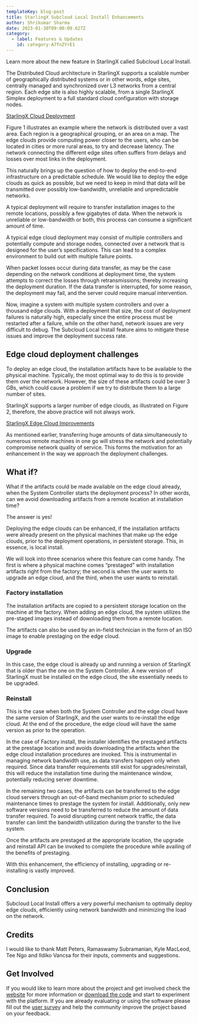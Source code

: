 ```yaml
---
templateKey: blog-post
title: StarlingX Subcloud Local Install Enhancements
author: Shrikumar Sharma
date: 2023-01-30T09:00:09.627Z
category:
  - label: Features & Updates
    id: category-A7fnZYrE1
---
```


Learn more about the new feature in StarlingX called Subcloud Local Install. <!-- more -->

The Distributed Cloud architecture in StarlingX supports a scalable number of geographically distributed systems or in other words, edge sites, centrally managed and synchronized over L3 networks from a central region. Each edge site is also highly scalable, from a single StarlingX Simplex deployment to a full standard cloud configuration with storage nodes.

[StarlingX Cloud Deployment](/img/StarlingX_CloudDeployment.png)

Figure 1 illustrates an example where the network is distributed over a vast area. Each region is a geographical grouping, or an area on a map. The edge clouds provide computing power closer to the users, who can be located in cities or more rural areas, to try and decrease latency. The network connecting the different edge sites often suffers from delays and losses over most links in the deployment.

This naturally brings up the question of how to deploy the end-to-end infrastructure on a predictable schedule. We would like to deploy the edge clouds as quick as possible, but we need to keep in mind that data will be transmitted over possibly low-bandwidth, unreliable and unpredictable networks. 

A typical deployment will require to transfer installation images to the remote locations, possibly a few gigabytes of data. When the network is unreliable or low-bandwidth or both, this process can consume a significant amount of time.

A typical edge cloud deployment may consist of multiple controllers and potentially compute and storage nodes, connected over a network that is designed for the user’s specifications. This can lead to a complex environment to build out with multiple failure points.

When packet losses occur during data transfer, as may be the case depending on the network conditions at deployment time, the system attempts to correct the losses through retransmissions; thereby increasing the deployment duration. If the data transfer is interrupted, for some reason, the deployment may fail, and the server could require manual intervention.

Now, imagine a system with multiple system controllers and over a thousand edge clouds. With a deployment that size, the cost of deployment failures is naturally high, especially since the entire process must be restarted after a failure, while on the other hand, network issues are very difficult to debug.
The Subcloud Local Install feature aims to mitigate these issues and improve the deployment success rate.

## Edge cloud deployment challenges

To deploy an edge cloud, the installation artifacts have to be available to the physical machine. Typically, the most optimal way to do this is to provide them over the network. However, the size of these artifacts could be over 3 GBs, which could cause a problem if we try to distribute them to a large number of sites.

StarlingX supports a larger number of edge clouds, as illustrated on Figure 2, therefore, the above practice will not always work.

[StarlingX Edge Cloud Improvements](/img/StarlingX_EdgeCloud_Improvements)

As mentioned earlier, transferring huge amounts of data simultaneously to numerous remote machines in one go will stress the network and potentially compromise network quality of service. This forms the motivation for an enhancement in the way we approach the deployment challenges.

## What if?

What if the artifacts could be made available on the edge cloud already, when the System Controller starts the deployment process? In other words, can we avoid downloading artifacts from a remote location at installation time?

The answer is yes!

Deploying the edge clouds can be enhanced, if the installation artifacts were already present on the physical machines that make up the edge clouds, prior to the deployment operations, in persistent storage. This, in essence, is local install.

We will look into three scenarios where this feature can come handy. The first is where a physical machine comes “prestaged” with installation artifacts right from the factory; the second is when the user wants to upgrade an edge cloud, and the third, when the user wants to reinstall.

### Factory installation

The installation artifacts are copied to a persistent storage location on the machine at the factory. When adding an edge cloud, the system utilizes the pre-staged images instead of downloading them from a remote location.

The artifacts can also be used by an in-field technician in the form of an ISO image to enable prestaging on the edge cloud.

### Upgrade

In this case, the edge cloud is already up and running a version of StarlingX that is older than the one on the System Controller. A new version of StarlingX must be installed on the edge cloud, the site essentially needs to be upgraded.

### Reinstall

This is the case when both the System Controller and the edge cloud have the same version of StarlingX, and the user wants to re-install the edge cloud. At the end of the procedure, the edge cloud will have the same version as prior to the operation.

In the case of Factory install, the installer identifies the prestaged artifacts at the prestage location and avoids downloading the artifacts when the edge cloud installation procedures are invoked. This is instrumental in managing network bandwidth use, as data transfers happen only when required. Since data transfer requirements still exist for upgrades/reinstall, this will reduce the installation time during the maintenance window, potentially reducing server downtime.

In the remaining two cases, the artifacts can be transferred to the edge cloud servers through an out-of-band mechanism prior to scheduled maintenance times to prestage the system for install. Additionally, only new software versions need to be transferred to reduce the amount of data transfer required. To avoid disrupting current network traffic, the data transfer can limit the bandwidth utilization during the transfer to the live system. 

Once the artifacts are prestaged at the appropriate location, the upgrade and reinstall API can be invoked to complete the procedure while availing of the benefits of prestaging.

With this enhancement, the efficiency of installing, upgrading or re-installing is vastly improved.

## Conclusion

Subcloud Local Install offers a very powerful mechanism to optimally deploy edge clouds, efficiently using network bandwidth and minimizing the load on the network. 

## Credits

I would like to thank Matt Peters, Ramaswamy Subramanian, Kyle MacLeod, Tee Ngo and Ildiko Vancsa for their inputs, comments and suggestions.

## Get Involved

If you would like to learn more about the project and get involved check the [website](https://www.starlingx.io) for more information or [download the code](https://opendev.org/starlingx) and start to experiment with the platform. If you are already evaluating or using the software please fill out the [user survey](https://openinfrafoundation.formstack.com/forms/starlingx_user_survey) and help the community improve the project based on your feedback.



